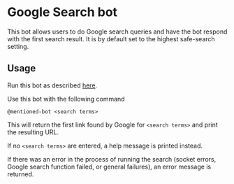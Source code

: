 # Google Search bot

This bot allows users to do Google search queries and have the bot
respond with the first search result.  It is by default set to the
highest safe-search setting.

## Usage

Run this bot as described
[here](https://zulip.com/api/running-bots#running-a-bot).

Use this bot with the following command

`@mentioned-bot <search terms>`

This will return the first link found by Google for `<search terms>`
and print the resulting URL.

If no `<search terms>` are entered, a help message is printed instead.

If there was an error in the process of running the search (socket
errors, Google search function failed, or general failures), an error
message is returned.
